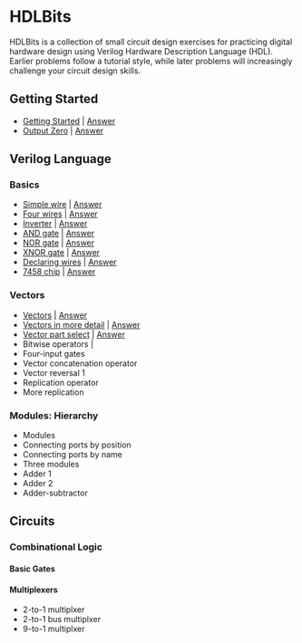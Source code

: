 # HDLBits
HDLBits is a collection of small circuit design exercises for practicing digital hardware design using Verilog Hardware Description Language (HDL). Earlier problems follow a tutorial style, while later problems will increasingly challenge your circuit design skills.

## Getting Started

- [Getting Started](https://hdlbits.01xz.net/wiki/Step_one) | [Answer](./Problem_sets/Getting_Started/Zero.v)
- [Output Zero](https://hdlbits.01xz.net/wiki/Zero) | [Answer](./Problem_sets/Getting_Started/Zero.v)

## Verilog Language

### Basics

- [Simple wire](https://hdlbits.01xz.net/wiki/Wire) | [Answer](./Problem_sets/Verilog_Language/Basics/wire.v)
- [Four wires](https://hdlbits.01xz.net/wiki/Wire4) | [Answer](./Problem_sets/Verilog_Language/Basics/wire4.v)
- [Inverter](https://hdlbits.01xz.net/wiki/Notgate) | [Answer](./Problem_sets/Verilog_Language/Basics/Notgate.v)
- [AND gate](https://hdlbits.01xz.net/wiki/Andgate) | [Answer]((./Problem_sets/Verilog_Language/Basics/Andgate.v))
- [NOR gate](https://hdlbits.01xz.net/wiki/Norgate) | [Answer]((./Problem_sets/Verilog_Language/Basics/Norgate.v))
- [XNOR gate](https://hdlbits.01xz.net/wiki/Xnorgate) | [Answer]((./Problem_sets/Verilog_Language/Basics/Xnorgate.v))
- [Declaring wires](https://hdlbits.01xz.net/wiki/Wire_decl) | [Answer]((./Problem_sets/Verilog_Language/Basics/Wire_decl.v))
- [7458 chip](https://hdlbits.01xz.net/wiki/7458) | [Answer]((./Problem_sets/Verilog_Language/Basics/7458.v))

### Vectors
- [Vectors](https://hdlbits.01xz.net/wiki/Vector0) | [Answer]((./Problem_sets/Verilog_Language/Vectors/Vector0.v))
- [Vectors in more detail](https://hdlbits.01xz.net/wiki/Vector1) | [Answer]((./Problem_sets/Verilog_Language/Vectors/Vector1.v))
- [Vector part select](https://hdlbits.01xz.net/wiki/Vector2) | [Answer]((./Problem_sets/Verilog_Language/Vectors/Vector2.v))
- Bitwise operators | 
- Four-input gates
- Vector concatenation operator
- Vector reversal 1
- Replication operator
- More replication
  
### Modules: Hierarchy
- Modules
- Connecting ports by position
- Connecting ports by name
- Three modules
- Adder 1
- Adder 2
- Adder-subtractor

## Circuits
### Combinational Logic
#### Basic Gates
#### Multiplexers
- 2-to-1 multiplxer
- 2-to-1 bus multiplxer
- 9-to-1 multiplxer
